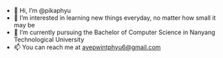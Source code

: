 - 👋 Hi, I’m @pikaphyu
- 👀 I’m interested in learning new things everyday, no matter how small it may be
- 🌱 I’m currently pursuing the Bachelor of Computer Science in Nanyang Technological University
- 📫 You can reach me at ayepwintphyu6@gmail.com

<!---
pikaphyu/pikaphyu is a ✨ special ✨ repository because its `README.md` (this file) appears on your GitHub profile.
You can click the Preview link to take a look at your changes.
--->

